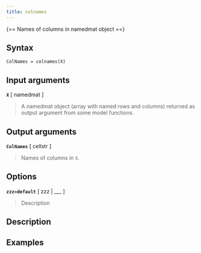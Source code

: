 ```yaml
---
title: colnames
---
```


{== Names of columns in namedmat object ==}


## Syntax 

    ColNames = colnames(X)


## Input arguments 

__`X`__ [ namedmat ]
> 
> A namedmat object (array with named rows and
> columns) returned as output argument from some model functions.
> 


## Output arguments 

__`ColNames`__ [ cellstr ]
> 
> Names of columns in `X`.
> 


## Options 

__`zzz=default`__ [ zzz | ___ ]
> 
> Description
> 


## Description 



## Examples

```matlab
```

